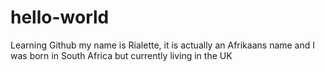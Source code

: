 # hello-world
Learning Github
my name is Rialette, it is actually an Afrikaans name and I was born in South Africa but currently living in the UK
